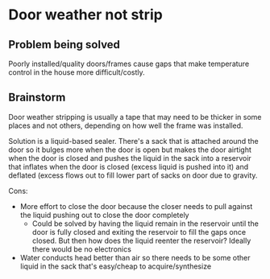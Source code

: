 # Door weather not strip

## Problem being solved
Poorly installed/quality doors/frames cause gaps that make temperature control in the house more difficult/costly.

## Brainstorm
Door weather stripping is usually a tape that may need to be thicker in some places and not others, depending on how well the frame was installed.

Solution is a liquid-based sealer. There's a sack that is attached around the door so it bulges more when the door is open but makes the door airtight when the door is closed and pushes the liquid in the sack into a reservoir that inflates when the door is closed (excess liquid is pushed into it) and deflated (excess flows out to fill lower part of sacks on door due to gravity.

Cons:
* More effort to close the door because the closer needs to pull against the liquid pushing out to close the door completely
	* Could be solved by having the liquid remain in the reservoir until the door is fully closed and exiting the reservoir to fill the gaps once closed. But then how does the liquid reenter the reservoir? Ideally there would be no electronics
* Water conducts head better than air so there needs to be some other liquid in the sack that's easy/cheap to acquire/synthesize
